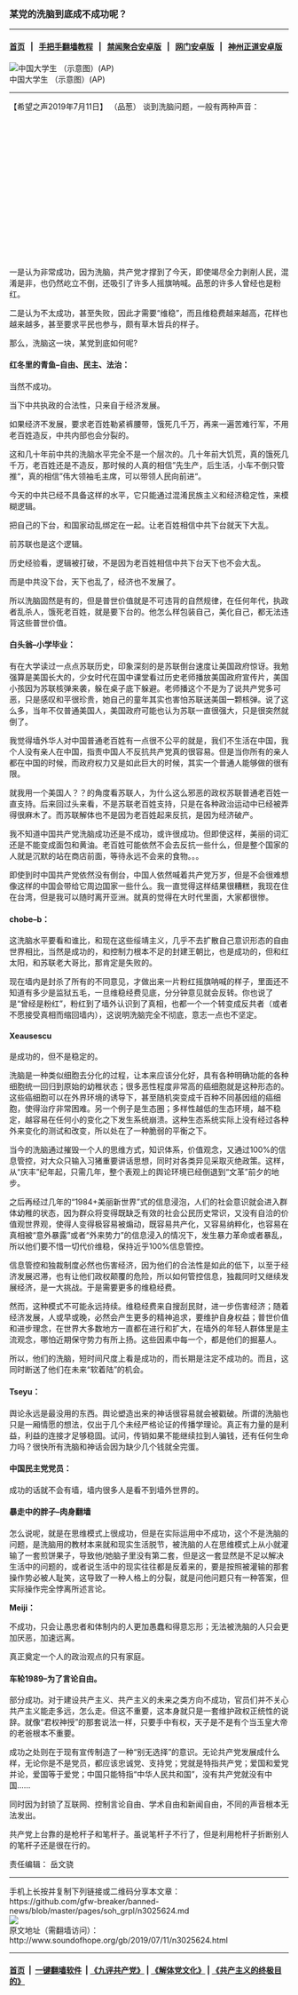 ### 某党的洗脑到底成不成功呢？
------------------------

#### [首页](https://github.com/gfw-breaker/banned-news/blob/master/README.md) &nbsp;&nbsp;|&nbsp;&nbsp; [手把手翻墙教程](https://github.com/gfw-breaker/guides/wiki) &nbsp;&nbsp;|&nbsp;&nbsp; [禁闻聚合安卓版](https://github.com/gfw-breaker/bn-android) &nbsp;&nbsp;|&nbsp;&nbsp; [网门安卓版](https://github.com/oGate2/oGate) &nbsp;&nbsp;|&nbsp;&nbsp; [神州正道安卓版](https://github.com/SzzdOgate/update) 



<div class="zhidingtu">
 <div class="ar-wrap-3x2">
  <img alt="中国大学生 （示意图）(AP)" class="ar-wrap-inside-fill" src="http://img.soundofhope.org/2019/07/2755348-4-800x533-600x400.jpg"/>
 </div>
 <div class="caption">
  中国大学生 （示意图）(AP)
 </div>
</div>
<hr/>
<div class="content">
 <p>
  <span class="content-info-date">
   【希望之声2019年7月11日】
  </span>
  <span class="content-info-type">
   （品葱）
  </span>
  谈到洗脑问题，一般有两种声音：
 </p>
 <div class="widget ad-300x250 ad-ecf">
  <!-- ZW30 Post Embed 300x250 1 -->
  <ins class="adsbygoogle" data-ad-client="ca-pub-1519518652909441" data-ad-slot="9768754376" style="display:inline-block;width:300px;height:250px">
  </ins>
 </div>
 <p>
  一是认为非常成功，因为洗脑，共产党才撑到了今天，即使竭尽全力剥削人民，混淆是非，也仍然屹立不倒，还吸引了许多人摇旗呐喊。品葱的许多人曾经也是粉红。
 </p>
 <p>
  二是认为不太成功，甚至失败，因此才需要“维稳”，而且维稳费越来越高，花样也越来越多，甚至要求平民也参与，颇有草木皆兵的样子。
 </p>
 <p>
  那么，洗脑这一块，某党到底如何呢?
 </p>
 <h4>
  <strong>
   红冬里的青鱼–自由、民主、法治：
  </strong>
 </h4>
 <p>
  当然不成功。
 </p>
 <p>
  当下中共执政的合法性，只来自于经济发展。
 </p>
 <p>
  如果经济不发展，要求老百姓勒紧裤腰带，饿死几千万，再来一遍苦难行军，不用老百姓造反，中共内部也会分裂的。
 </p>
 <p>
  这和几十年前中共的洗脑水平完全不是一个层次的。几十年前大饥荒，真的饿死几千万，老百姓还是不造反，那时候的人真的相信”先生产，后生活，小车不倒只管推“，真的相信”伟大领袖毛主席，可以带领人民向前进“。
 </p>
 <p>
  今天的中共已经不具备这样的水平，它只能通过混淆民族主义和经济稳定性，来模糊逻辑。
 </p>
 <div>
 </div>
 <p>
  把自己的下台，和国家动乱绑定在一起。让老百姓相信中共下台就天下大乱。
 </p>
 <p>
  前苏联也是这个逻辑。
 </p>
 <p>
  历史经验看，逻辑被打破，不是因为老百姓相信中共下台天下也不会大乱。
 </p>
 <p>
  而是中共没下台，天下也乱了，经济也不发展了。
 </p>
 <p>
  所以洗脑固然是有的，但是普世价值就是不可违背的自然规律，在任何年代，执政者乱杀人，饿死老百姓，就是要下台的。他怎么样包装自己，美化自己，都无法违背这些普世价值。
 </p>
 <h4>
  <strong>
   白头翁–小学毕业：
  </strong>
 </h4>
 <p>
  有在大学读过一点点苏联历史，印象深刻的是苏联倒台速度让美国政府惊讶。我勉强算是美国长大的，少女时代在国中课堂看过历史老师播放美国政府宣传片，美国小孩因为苏联核弹来袭，躲在桌子底下躲避。老师播这个不是为了说共产党多可恶，只是感叹和平很珍贵，她自己的童年其实也害怕苏联送美国一颗核弹。说了这么多，当年不仅普通美国人，美国政府可能也认为苏联一直很强大，只是很突然就倒了。
 </p>
 <p>
  我觉得墙外华人对中国普通老百姓有一点很不公平的就是，我们不生活在中国，我个人没有亲人在中国，指责中国人不反抗共产党真的很容易。但是当你所有的亲人都在中国的时候，而政府权力又是如此巨大的时候，其实一个普通人能够做的很有限。
 </p>
 <p>
  就我用一个美国人？？的角度看苏联人，为什么这么邪恶的政权苏联普通老百姓一直支持。后来回过头来看，不是苏联老百姓支持，只是在各种政治运动中已经被弄得很麻木了。而苏联解体也不是因为老百姓起来反抗，是因为经济破产。
 </p>
 <p>
  我不知道中国共产党洗脑成功还是不成功，或许很成功。但即使这样，美丽的词汇还是不能变成面包和黄油。老百姓可能依然不会去反抗一些什么，但是整个国家的人就是沉默的站在商店前面，等待永远不会来的食物。。。
 </p>
 <p>
  即使到时中国共产党依然没有倒台，中国人依然喊着共产党万岁，但是不会很难想像这样的中国会带给它周边国家一些什么。我一直觉得这样结果很糟糕，我现在住在台湾，但是我可以随时离开亚洲。就真的觉得在大时代里面，大家都很惨。
 </p>
 <h4>
  <strong>
   chobe–b：
  </strong>
 </h4>
 <p>
  这洗脑水平要看和谁比，和现在这些绥靖主义，几乎不去扩散自己意识形态的自由世界相比，当然是成功的，和控制力根本不足的封建王朝比，也是成功的，但和红太阳，和苏联老大哥比，那肯定是失败的。
 </p>
 <p>
  现在墙内是封杀了所有的不同意见，才做出来一片粉红摇旗呐喊的样子，里面还不知道有多少是监狱五毛，一旦维稳经费见底，分分钟意见就会反转。你也说了是“曾经是粉红”，粉红到了墙外认识到了真相，也都一个一个转变成反共者（或者不愿接受真相而缩回墙内），这说明洗脑完全不彻底，意志一点也不坚定。
 </p>
 <h4>
  <strong>
   Xeausescu
  </strong>
 </h4>
 <p>
  是成功的，但不是稳定的。
 </p>
 <p>
  洗脑是一种类似细胞去分化的过程，让本来应该分化好，具有各种明确功能的各种细胞统一回归到原始的幼稚状态；很多恶性程度非常高的癌细胞就是这种形态的。这些癌细胞可以在外界环境的诱导下，甚至随机突变成千百种不同基因组的癌细胞，使得治疗非常困难。另一个例子是生态圈；多样性越低的生态环境，越不稳定，越容易在任何小的变化之下发生系统崩溃。这种生态系统实际上没有经过各种外来变化的测试和改变，所以处在了一种脆弱的平衡之下。
 </p>
 <p>
  当今的洗脑通过摧毁一个人的思维方式，知识体系，价值观念，又通过100%的信息管控，对大众只输入习猪重要讲话思想，同时对各类异见采取灭绝政策。这样，从“庆丰”纪年起，只需几年，整个表观上的舆论环境已经倒退到“文革”前夕的地步。
 </p>
 <p>
  之后再经过几年的“1984+美丽新世界”式的信息浸泡，人们的社会意识就会进入群体幼稚的状态，因为群众将变得既缺乏有效的社会公民历史常识，又没有自洽的价值观世界观，使得人变得极容易被煽动，既容易共产化，又容易纳粹化，也容易在真相被“意外暴露”或者“外来势力”的信息浸入的情况下，发生暴力革命或者暴乱，所以他们要不惜一切代价维稳，保持近乎100%信息管控。
 </p>
 <p>
  信息管控和独裁制度必然也伤害经济，因为他们的合法性是如此的低下，以至于经济发展迟滞，也有让他们政权颠覆的危险，所以如何管控信息，独裁同时又继续发展经济，是一大挑战。于是需要更多的维稳经费。
 </p>
 <p>
  然而，这种模式不可能永远持续。维稳经费来自搜刮民财，进一步伤害经济；随着经济发展，人或早或晚，必然会产生更多的精神追求，要维护自身权益；普世价值和进步理念，在世界大多数地方一直都在进行和扩大，在墙外的年轻人群体里是主流观念，哪怕近期保守势力有所上扬。这些因素中每一个，都是他们的掘墓人。
 </p>
 <p>
  所以，他们的洗脑，短时间尺度上看是成功的，而长期是注定不成功的。而且，这同时断送了他们在未来“软着陆”的机会。
 </p>
 <h4>
  <strong>
   Tseyu：
  </strong>
 </h4>
 <p>
  舆论永远是最没用的东西。舆论塑造出来的神话很容易就会被戳破。所谓的洗脑也只是一厢情愿的想法，仅出于几个未经严格论证的传播学理论。真正有力量的是利益，利益的连接才足够稳固。试问，传销如果不能继续拉到人骗钱，还有任何生命力吗？很快所有洗脑和神话会因为缺少几个钱就全完蛋。
 </p>
 <h4>
  <strong>
   中国民主党党员：
  </strong>
 </h4>
 <p>
  成功的话就不会有墙，墙内很多人是看不到墙外世界的。
 </p>
 <h4>
  <strong>
   暴走中的胖子–肉身翻墙
  </strong>
 </h4>
 <p>
  怎么说呢，就是在思维模式上很成功，但是在实际运用中不成功，这个不是洗脑的问题，是洗脑用的教材本来就和现实生活脱节，被洗脑的人在思维模式上从小就灌输了一套煎饼果子，导致他/她脑子里没有第二套，但是这一套显然是不足以解决生活中的问题的，或者说生活中的现实往往都是反着来的，要是按照被灌输的那套操作势必被人耻笑，这导致了一种人格上的分裂，就是问他问题只有一种答案，但实际操作完全悖离所述言论。
 </p>
 <p>
  <strong>
   Meiji：
  </strong>
 </p>
 <p>
  不成功，只会让愚忠者和体制内的人更加愚蠢和得意忘形；无法被洗脑的人只会更加厌恶，加速远离。
 </p>
 <p>
  真正奠定一个人的政治观点的只有家庭。
 </p>
 <h4>
  <strong>
   车轮1989–为了言论自由。
  </strong>
 </h4>
 <p>
  部分成功。对于建设共产主义、共产主义的未来之类方向不成功，官员们并不关心共产主义能走多远，怎么走。但这不重要，这本身就只是一套维护政权正统性的说辞。就像“君权神授”的那套说法一样，只要手中有权，天子是不是有个当玉皇大帝的老爸根本不重要。
 </p>
 <p>
  成功之处则在于现有宣传制造了一种“别无选择”的意识。无论共产党发展成什么样，无论你是不是党员，都应该忠诚党、支持党；党就是特指共产党；爱国和爱党并论，爱国等于爱党；中国只能特指“中华人民共和国”，没有共产党就没有中国……
 </p>
 <p>
  同时因为封锁了互联网、控制言论自由、学术自由和新闻自由，不同的声音根本无法发出。
 </p>
 <p>
  共产党上台靠的是枪杆子和笔杆子。虽说笔杆子不行了，但是利用枪杆子折断别人的笔杆子还是很在行的。
 </p>
 <div class="content-info-btm">
  <p class="content-info-zerenbianji">
   <span class="content-info-title">
    责任编辑：
   </span>
   <span class="content-info-content">
    岳文骁
   </span>
  </p>
 </div>
</div>

<hr/>
手机上长按并复制下列链接或二维码分享本文章：<br/>
https://github.com/gfw-breaker/banned-news/blob/master/pages/soh_grpl/n3025624.md <br/>
<a href='https://github.com/gfw-breaker/banned-news/blob/master/pages/soh_grpl/n3025624.md'><img src='https://github.com/gfw-breaker/banned-news/blob/master/pages/soh_grpl/n3025624.md.png'/></a> <br/>
原文地址（需翻墙访问）：http://www.soundofhope.org/gb/2019/07/11/n3025624.html


------------------------
#### [首页](https://github.com/gfw-breaker/banned-news/blob/master/README.md) &nbsp;|&nbsp; [一键翻墙软件](https://github.com/gfw-breaker/nogfw/blob/master/README.md) &nbsp;| [《九评共产党》](https://github.com/gfw-breaker/9ping.md/blob/master/README.md#九评之一评共产党是什么) | [《解体党文化》](https://github.com/gfw-breaker/jtdwh.md/blob/master/README.md) | [《共产主义的终极目的》](https://github.com/gfw-breaker/gczydzjmd.md/blob/master/README.md)


<img src='http://gfw-breaker.win/banned-news/pages/soh_grpl/n3025624.md' width='0px' height='0px'/>